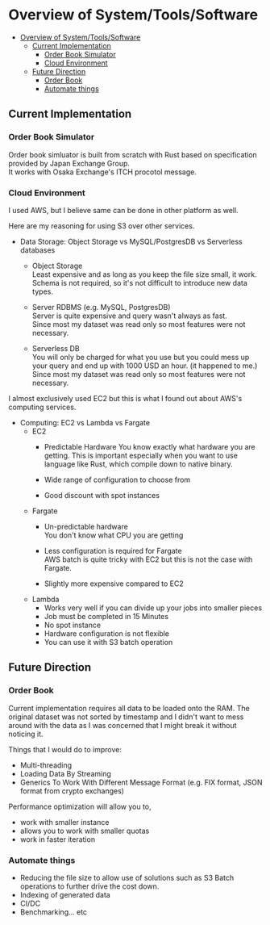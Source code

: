# Overview of System/Tools/Software
- [Overview of System/Tools/Software](#overview-of-systemtoolssoftware)
  - [Current Implementation](#current-implementation)
    - [Order Book Simulator](#order-book-simulator)
    - [Cloud Environment](#cloud-environment)
  - [Future Direction](#future-direction)
    - [Order Book](#order-book)
    - [Automate things](#automate-things)



## Current Implementation

### Order Book Simulator

Order book simluator is built from scratch with Rust based on specification provided by Japan Exchange Group.  
It works with Osaka Exchange's ITCH procotol message.

### Cloud Environment
I used AWS, but I believe same can be done in other platform as well.

Here are my reasoning for using S3 over other services.

- Data Storage: Object Storage vs MySQL/PostgresDB vs Serverless databases     
  - Object Storage  
    Least expensive and as long as you keep the file size small, it work.   
    Schema is not required, so it's not difficult to introduce new data types.

  - Server RDBMS (e.g. MySQL, PostgresDB)   
    Server is quite expensive and query wasn't always as fast.  
    Since most my dataset was read only so most features were not necessary.  

  - Serverless DB  
    You will only be charged for what you use but you could mess up your query and end up with 1000 USD an hour. (it happened to me.)
    Since most my dataset was read only so most features were not necessary.  

I almost exclusively used EC2 but this is what I found out about AWS's computing services.

- Computing: EC2 vs Lambda vs Fargate  
  - EC2
    - Predictable Hardware
      You know exactly what hardware you are getting. This is important especially when you want to use language like Rust, which compile down to native binary.

    - Wide range of configuration to choose from
    - Good discount with spot instances
  - Fargate
    - Un-predictable hardware  
      You don't know what CPU you are getting  
    - Less configuration is required for Fargate  
      AWS batch is quite tricky with EC2 but this is not the case with Fargate.

    - Slightly more expensive compared to EC2
  - Lambda
    - Works very well if you can divide up your jobs into smaller pieces
    - Job must be completed in 15 Minutes
    - No spot instance
    - Hardware configuration is not flexible 
    - You can use it with S3 batch operation

## Future Direction
### Order Book
Current implementation requires all data to be loaded onto the RAM.
The original dataset was not sorted by timestamp and I didn't want to mess around with the data as I was concerned that I might break it without noticing it.

Things that I would do to improve:

- Multi-threading
- Loading Data By Streaming
- Generics To Work With Different Message Format (e.g. FIX format, JSON format from crypto exchanges)

Performance optimization will allow you to,
- work with smaller instance
- allows you to work with smaller quotas
- work in faster iteration 

### Automate things
- Reducing the file size to allow use of solutions such as S3 Batch operations to further drive the cost down.
- Indexing of generated data
- CI/DC
- Benchmarking... etc